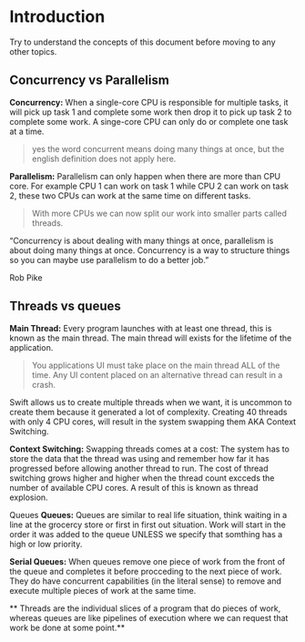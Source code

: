 # Introduction 
Try to understand the concepts of this document before moving to any other topics.

## Concurrency vs Parallelism

**Concurrency:** When a single-core CPU is responsible for multiple tasks, it will pick up task 1 and complete some work then drop it to pick up task 2 to 
complete some work. A singe-core CPU can only do or complete one task at a time. 
> yes the word concurrent means doing many things at once, but the english definition does not apply here.

**Parallelism:** Parallelism can only happen when there are more than CPU core. For example CPU 1 can work on task 1 while CPU 2 can work on task 2, these two
CPUs can work at the same time on different tasks.
> With more CPUs we can now split our work into smaller parts called threads.




“Concurrency is about dealing with many things at once, parallelism is about doing many things at once. 
Concurrency is a way to structure things so you can maybe use parallelism to do a better job.”

Rob Pike


## Threads vs queues

**Main Thread:** Every program launches with at least one thread, this is known as the main thread. The main thread will exists for the lifetime
of the application.
> You applications UI must take place on the main thread ALL of the time. Any UI content placed on an alternative thread can result in a crash.

Swift allows us to create multiple threads when we want, it is uncommon to create them because it generated a lot of complexity. Creating 40 threads with
only 4 CPU cores, will result in the system swapping them AKA Context Switching. 

**Context Switching:** Swapping threads comes at a cost: The system has to store the data that the thread was using and remember how far it has progressed
before allowing another thread to run. The cost of thread switching grows higher and higher when the thread count excceds the number of available CPU cores.
A result of this is known as thread explosion. 


Queues
**Queues:** Queues are similar to real life situation, think waiting in a line at the grocercy store or first in first out situation. Work will start
in the order it was added to the queue UNLESS we specify that somthing has a high or low priority. 

**Serial Queues:** When queues remove one piece of work from the front of the queue and completes it before procceding to the next piece of work. They do have
concurrent capabilities (in the literal sense) to remove and execute multiple pieces of work at the same time. 


** Threads are the individual slices of a program that do pieces of work, whereas queues are like pipelines of execution where
we can request that work be done at some point.**


